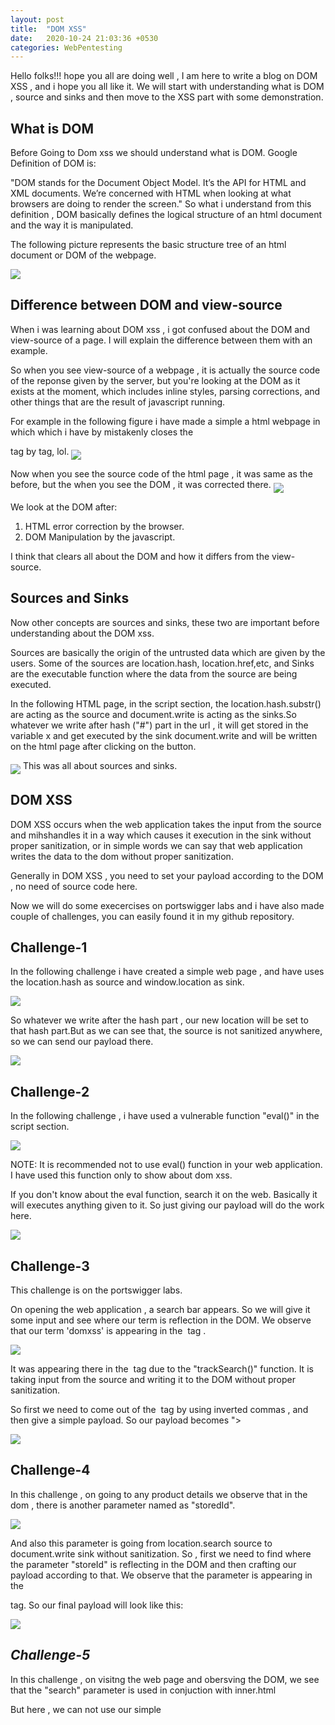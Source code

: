 ```yaml
---
layout: post
title:  "DOM XSS"
date:   2020-10-24 21:03:36 +0530
categories: WebPentesting
---
```

Hello folks!!! hope you all are doing well , I am here to write a blog on DOM XSS , and i hope you all like it. We will start with understanding what is DOM , source and sinks and then move to the XSS part with some demonstration.


## What is DOM

Before Going to Dom xss we should understand what is DOM. Google Definition of DOM is:

"DOM stands for the Document Object Model. It’s the API for HTML and XML documents. We’re concerned with HTML when looking at what browsers are doing to render the screen."
So what i understand from this definition , DOM basically defines the logical structure of an html document and the way it is manipulated.

The following picture represents the basic structure tree of an html document or DOM of the webpage.

<img src="https://raw.githubusercontent.com/SecTheBit/plainwhite-jekyll/gh-pages/assets/dom.png" align="middle">

## Difference between DOM and view-source

When i was learning about DOM xss , i got confused about the DOM and view-source of a page. I will explain the difference between them with an example.

So when you see view-source of a webpage , it is actually the source code of the reponse given by the server, but  you're looking at the DOM as it exists at the moment, which includes inline styles, parsing corrections, and other things that are the result of javascript running.

For example in the following figure i have made a simple a html webpage in which which i have by mistakenly closes the <p> tag by </h1> tag, lol.
<img src="https://raw.githubusercontent.com/SecTheBit/plainwhite-jekyll/gh-pages/assets/temp3.png" align="middle">

Now when you see the source code of the html page , it was same as the before, but the when you see the DOM , it was corrected there.
<img src="https://raw.githubusercontent.com/SecTheBit/plainwhite-jekyll/gh-pages/assets/temp4.png" align="middle">

We look at the DOM after:

1. HTML error correction by the browser.
2. DOM Manipulation by the javascript.

I think that clears all about the DOM and how it differs from the view-source.

## Sources and Sinks

Now other concepts are sources and sinks, these two are important before understanding about the DOM xss. 

Sources are basically the origin of the untrusted data which are given by the users. Some of the sources are location.hash, location.href,etc, and Sinks are the executable function where the data from the source are being executed.


In the following HTML page, in the script section, the location.hash.substr() are acting as the source and document.write is acting as the sinks.So whatever we write after hash ("#") part in the url , it will get stored in the variable x and get executed by the sink document.write and will be written on the html page after clicking on the button.

<img src="https://raw.githubusercontent.com/SecTheBit/plainwhite-jekyll/gh-pages/assets/temp5.png" align="middle">
This was all about sources and sinks.

## DOM XSS

DOM XSS occurs when the web application takes the input from the source and mihshandles it in a way which causes it execution in the sink without proper sanitization, or in simple words we can say that web application writes the data to the dom without proper sanitization.


Generally in DOM XSS , you need to set your payload according to the DOM  , no need of source code here.

Now we will do some execercises on portswigger labs and i have also made couple of challenges, you can easily found it in my github repository.  

## Challenge-1

In the following challenge i have created a simple web page , and have uses the location.hash as source and window.location as sink.


<img src="https://raw.githubusercontent.com/SecTheBit/plainwhite-jekyll/gh-pages/assets/temp6.png" align="middle">


So whatever we write after the hash part , our new location will be set to that hash part.But as we can see that, the source is not sanitized anywhere, so we can send our payload there.


<img src="https://raw.githubusercontent.com/SecTheBit/plainwhite-jekyll/gh-pages/assets/dom_xss.png" align="middle">


## Challenge-2


In the following challenge , i have used a vulnerable function "eval()" in the script section. 

<img src="https://raw.githubusercontent.com/SecTheBit/plainwhite-jekyll/gh-pages/assets/temp7.png" align="middle">

NOTE: It is recommended not to use eval() function in your web application. I have used this function only to show about dom xss.

If you don't know about the eval function, search it on the web. Basically it will executes anything given to it.
So just giving our payload will do the work here.

<img src="https://raw.githubusercontent.com/SecTheBit/plainwhite-jekyll/gh-pages/assets/challenge2.png" align="middle">


## Challenge-3

This challenge is on the portswigger labs.

On opening the web application , a search bar appears. So we will give it some input and see where our term is reflection in the DOM.
We observe that our term 'domxss' is appearing in the <img> tag .


<img src="https://raw.githubusercontent.com/SecTheBit/plainwhite-jekyll/gh-pages/assets/challenge1.png" align="middle">


It was appearing there in the <img> tag due to the "trackSearch()" function. It is taking input from the source and writing it to the DOM without proper sanitization.


So first we need to come out of the <img> tag by using inverted commas , and then give a simple payload.
So our payload becomes "><script>alert('XSS_BY_DIVYANSHU_DIWAKAR')</script>


<img src="https://raw.githubusercontent.com/SecTheBit/plainwhite-jekyll/gh-pages/assets/challenge1_1.png" align="middle">


## Challenge-4

In this challenge , on going to any product details we observe that in the dom , there is another parameter named as "storedId".

<img src="https://raw.githubusercontent.com/SecTheBit/plainwhite-jekyll/gh-pages/assets/temp.png" align="middle">

And also this parameter is going from location.search source to document.write sink without sanitization.
So , first we need to find where the parameter "storeId" is reflecting in the DOM and then crafting our payload according to that.
We observe that the parameter is appearing in the <search> tag. So our final payload will look like this: 


<img src="https://raw.githubusercontent.com/SecTheBit/plainwhite-jekyll/gh-pages/assets/challenge_2_2.png" align="middle">


## *Challenge-5*


In this challenge , on visitng the web page and obersving the DOM, we see that the "search" parameter is used in conjuction with inner.html


But here , we can not use our simple <script> tag , because when they are being used with inner.html they are easily blocked by modern browsers. So we need to use some othe tag like <img> here.
So our payload becomes:


<img src="https://raw.githubusercontent.com/SecTheBit/plainwhite-jekyll/gh-pages/assets/challenge_3.png" align="middle">

So this was all about DOM XSS. I hope you all enjoyed it.

                                            HAPPY HACKING
                                                       
                                                       
